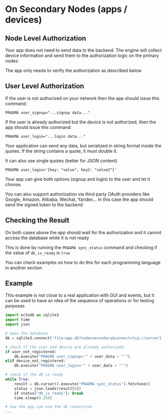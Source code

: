 On Secondary Nodes (apps / devices)
===================================


Node Level Authorization
------------------------

Your app does not need to send data to the backend. The engine will collect device information and send them to
the authorization logic on the primary nodes

The app only needs to verify the authorization as described below


User Level Authorization
------------------------

If the user is not authorized on your network then the app should issue this command:

    PRAGMA user_signup="...signup data..."

If the user is already authorized but the device is not authorized, then the app should issue this command:

    PRAGMA user_login="...login data..."

Your application can send any data, but serialized in string format inside the quotes. If the string contains a quote, it must double it.

It can also use single quotes (better for JSON content)

    PRAGMA user_login='{key: "value", key2: "value2"}'

Your app can give both options (signup and login) to the user and let it choose.

You can also support authorization via third party OAuth providers like Google, Amazon, Alibaba, Wechat, Yandex...
In this case the app should send the signed token to the backend


Checking the Result
-------------------

On both cases above the app should wait for the authorization and it cannot access the database while it is not ready

This is done by running the `PRAGMA sync_status` command and checking if the value of `db_is_ready` is `true`

You can check examples on how to do this for each programming language in another section


Example
-------

This example is not close to a real application with GUI and events, but it can be used to have an idea of
the sequence of operations or for testing purposes

```python
import octodb as sqlite3
import time
import json

# open the database
db = sqlite3.connect('file:app.db?node=secondary&connect=tcp://server1:port1,tcp://server2:port2,tcp://server3:port3')

# check if the user and device are already authorized
if user_not_registered:
    db.execute("PRAGMA user_signup='" + user_data + "'")
elif device_not_registered:
    db.execute("PRAGMA user_login='" + user_data + "'")

# check if the db is ready
while True:
    result = db.cursor().execute("PRAGMA sync_status").fetchone()
    status = json.loads(result[0])
    if status["db_is_ready"]: break
    time.sleep(0.250)

# now the app can use the db connection
...
```
